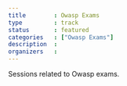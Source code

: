 ```yaml
---
title        : Owasp Exams
type         : track
status       : featured
categories   : ["Owasp Exams"]
description  :
organizers   :
---
```


Sessions related to Owasp exams.
